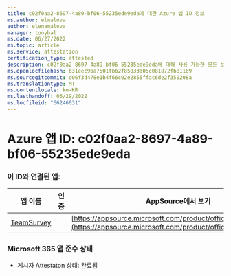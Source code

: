 ```yaml
---
title: c02f0aa2-8697-4a89-bf06-55235ede9eda에 대한 Azure 앱 ID 정보
ms.author: elmalova
author: elenamalova
manager: tonybal
ms.date: 06/27/2022
ms.topic: article
ms.service: attestation
certification_type: attested
description: c02f0aa2-8697-4a89-bf06-55235ede9eda에 대해 사용 가능한 모든 보안 및 규정 준수 정보입니다.
ms.openlocfilehash: b31eec9ba7501fbb2f85033d05c081872fb81169
ms.sourcegitcommit: c06f3d478e1b4f66c02e2855ffac6de2f350208a
ms.translationtype: MT
ms.contentlocale: ko-KR
ms.lasthandoff: 06/29/2022
ms.locfileid: "66246031"
---
```

# <a name="azure-app-id-c02f0aa2-8697-4a89-bf06-55235ede9eda"></a>Azure 앱 ID: c02f0aa2-8697-4a89-bf06-55235ede9eda


### <a name="apps-associated-with-this-id"></a>이 ID와 연결된 앱:
| **앱 이름** | **인증** | **AppSource에서 보기** |
|--------------|---------------|-----------------------|
| [TeamSurvey](../forward/WA200004182.md) |  | [https://appsource.microsoft.com/product/office/WA200004182](https://appsource.microsoft.com/product/office/WA200004182) |

### <a name="microsoft-365-app-compliance-status"></a>Microsoft 365 앱 준수 상태
- 게시자 Attestaton 상태: 완료됨
